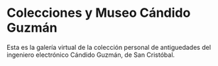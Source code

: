 # Colecciones y Museo Cándido Guzmán
Esta es la galería virtual de la colección personal de antiguedades del ingeniero electrónico Cándido Guzmán, de San Cristóbal.
